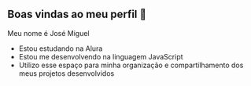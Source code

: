 ## Boas vindas ao meu perfil 👋

Meu nome é José Miguel

- Estou estudando na Alura
- Estou me desenvolvendo na linguagem JavaScript
- Utilizo esse espaço para minha organização e compartilhamento dos meus projetos desenvolvidos
